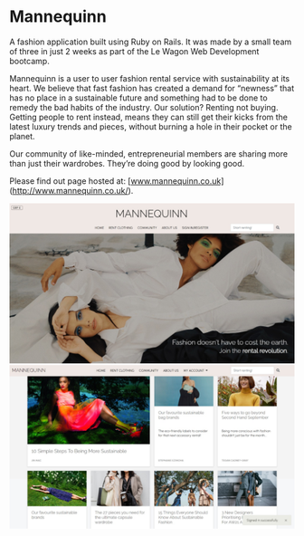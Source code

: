 # Mannequinn

A fashion application built using Ruby on Rails. It was made by a small team of three in just 2 weeks as part of the Le Wagon Web Development bootcamp.

Mannequinn is a user to user fashion rental service with sustainability at its heart. We believe that fast fashion has created a demand for “newness” that has no place in a sustainable future and something had to be done to remedy the bad habits of the industry. Our solution? Renting not buying. Getting people to rent instead, means they can still get their kicks from the latest luxury trends and pieces, without burning a hole in their pocket or the planet.

Our community of like-minded, entrepreneurial members are sharing more than just their wardrobes. They’re doing good by looking good.

Please find out page hosted at: [www.mannequinn.co.uk] (http://www.mannequinn.co.uk/).

![Mannequinn Homepage.](/app/assets/images/mannequinn-homepage.jpeg)
![Mannequinn Community Page.](/app/assets/images/mannequinn-community.jpeg)
